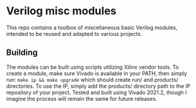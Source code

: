 # Verilog misc modules

This repo contains a toolbox of miscellaneous basic Verilog modules, intended to be reused and adapted to various projects.

## Building
The modules can be built using scripts utilizing Xilinx vendor tools. To create a module, make sure Vivado is available in your PATH, then simply run:
` make ip && make upgrade `
which should create run/ and products/ directories. To use the IP, simply add the products/ directory path to the IP repository of your project.
Tested and built using Vivado 2021.2, though I imagine the process will remain the same for future releases.
